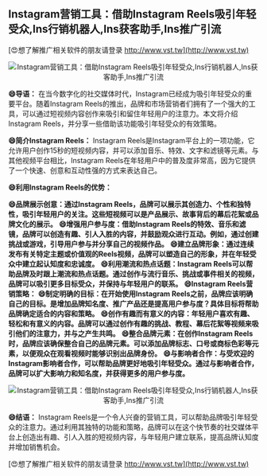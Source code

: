 ## **Instagram营销工具：借助Instagram Reels吸引年轻受众,Ins行销机器人,Ins获客助手,Ins推广引流**

[😍想了解推广相关软件的朋友请登录 http://www.vst.tw](http://www.vst.tw)

 <center><img src="https://vst.tw/MP4/tuiguang/png/6.png" alt="Instagram营销工具：借助Instagram Reels吸引年轻受众,Ins行销机器人,Ins获客助手,Ins推广引流"></center>

**😄导语：**
在当今数字化的社交媒体时代，Instagram已经成为吸引年轻受众的重要平台。随着Instagram Reels的推出，品牌和市场营销者们拥有了一个强大的工具，可以通过短视频内容创作来吸引和留住年轻用户的注意力。本文将介绍Instagram Reels，并分享一些借助该功能吸引年轻受众的有效策略。

**😄简介Instagram Reels：**
Instagram Reels是Instagram平台上的一项功能，它允许用户创作15秒的短视频内容，并可以添加音乐、特效、文字和滤镜等元素。与其他视频平台相比，Instagram Reels在年轻用户中的普及度非常高，因为它提供了一个快速、创意和互动性强的方式来表达自己。

**😄利用Instagram Reels的优势：**

**😄品牌展示创意：通过Instagram Reels，品牌可以展示其创造力、个性和独特性，吸引年轻用户的关注。这些短视频可以是产品展示、故事背后的幕后花絮或品牌文化的展示。**
**😄增强用户参与度：借助Instagram Reels的特效、音乐和滤镜，品牌可以创造有趣、引人入胜的内容，并鼓励观众进行互动。例如，通过创建挑战或游戏，引导用户参与并分享自己的视频作品。**
**😄建立品牌形象：通过连续发布有关特定主题或价值观的Reels视频，品牌可以塑造自己的形象，并在年轻受众中建立起认知度和忠诚度。**
**😄利用潮流和热点话题：Instagram Reels可以帮助品牌及时跟上潮流和热点话题。通过创作与流行音乐、挑战或事件相关的视频，品牌可以吸引更多目标受众，并保持与年轻用户的联系。**
**😄Instagram Reels营销策略：**
**😄制定明确的目标：在开始使用Instagram Reels之前，品牌应该明确自己的目标。是增加品牌知名度、推广产品还是提高用户参与度？具体目标将帮助品牌确定适合的内容和策略。**
**😄创作有趣而有意义的内容：年轻用户喜欢有趣、轻松和有意义的内容。品牌可以通过创作有趣的挑战、教程、幕后花絮等视频来吸引他们的注意力，并与之产生共鸣。**
**😄整合品牌元素：在创作Instagram Reels时，品牌应该确保整合自己的品牌元素。可以添加品牌标志、口号或商标色彩等元素，以便观众在观看视频时能够识别出品牌身份。**
**😄与影响者合作：与受欢迎的Instagram影响者合作，可以帮助品牌更好地吸引年轻受众。通过与影响者合作，品牌可以扩大影响力和知名度，并获得更多的用户参与度。**

 <center><img src="https://vst.tw/MP4/tuiguang/png/8.png" alt="Instagram营销工具：借助Instagram Reels吸引年轻受众,Ins行销机器人,Ins获客助手,Ins推广引流"></center>

**😄结语：**
Instagram Reels是一个令人兴奋的营销工具，可以帮助品牌吸引年轻受众的注意力。通过利用其独特的功能和策略，品牌可以在这个快节奏的社交媒体平台上创造出有趣、引人入胜的短视频内容，与年轻用户建立联系，提高品牌认知度并增加销售机会。

[😍想了解推广相关软件的朋友请登录 http://www.vst.tw](http://www.vst.tw)



